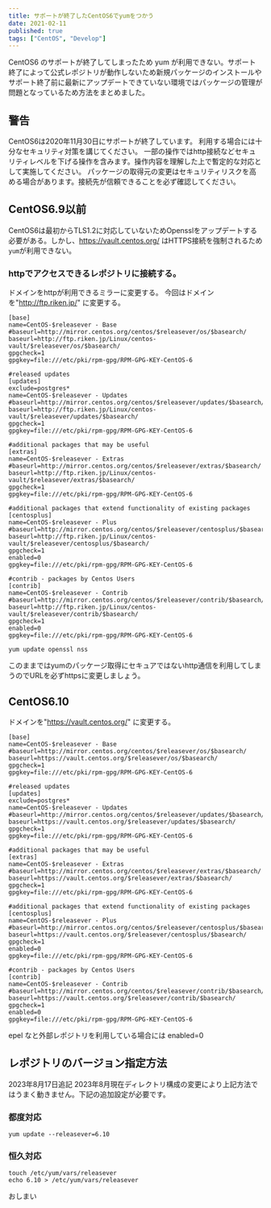 ```yaml
---
title: サポートが終了したCentOS6でyumをつかう
date: 2021-02-11
published: true
tags: ["CentOS", "Develop"]
---
```


CentOS6 のサポートが終了してしまったため yum が利用できない。サポート終了によって公式レポジトリが動作しないため新規パッケージのインストールやサポート終了前に最新にアップデートできていない環境ではパッケージの管理が問題となっているため方法をまとめました。  

## 警告

CentOS6は2020年11月30日にサポートが終了しています。
利用する場合には十分なセキュリティ対策を講じてください。
一部の操作ではhttp接続などセキュリティレベルを下げる操作を含みます。操作内容を理解した上で暫定的な対応として実施してください。
パッケージの取得元の変更はセキュリティリスクを高める場合があります。接続先が信頼できることを必ず確認してください。

## CentOS6.9以前

CentOS6は最初からTLS1.2に対応していないためOpensslをアップデートする必要がある。しかし、https://vault.centos.org/ はHTTPS接続を強制されるため`yum`が利用できない。

### httpでアクセスできるレポジトリに接続する。

ドメインをhttpが利用できるミラーに変更する。
今回はドメインを"http://ftp.riken.jp/" に変更する。

```shell
[base]
name=CentOS-$releasever - Base
#baseurl=http://mirror.centos.org/centos/$releasever/os/$basearch/
baseurl=http://ftp.riken.jp/Linux/centos-vault/$releasever/os/$basearch/
gpgcheck=1
gpgkey=file:///etc/pki/rpm-gpg/RPM-GPG-KEY-CentOS-6

#released updates
[updates]
exclude=postgres*
name=CentOS-$releasever - Updates
#baseurl=http://mirror.centos.org/centos/$releasever/updates/$basearch/
baseurl=http://ftp.riken.jp/Linux/centos-vault/$releasever/updates/$basearch/
gpgcheck=1
gpgkey=file:///etc/pki/rpm-gpg/RPM-GPG-KEY-CentOS-6

#additional packages that may be useful
[extras]
name=CentOS-$releasever - Extras
#baseurl=http://mirror.centos.org/centos/$releasever/extras/$basearch/
baseurl=http://ftp.riken.jp/Linux/centos-vault/$releasever/extras/$basearch/
gpgcheck=1
gpgkey=file:///etc/pki/rpm-gpg/RPM-GPG-KEY-CentOS-6

#additional packages that extend functionality of existing packages
[centosplus]
name=CentOS-$releasever - Plus
#baseurl=http://mirror.centos.org/centos/$releasever/centosplus/$basearch/
baseurl=http://ftp.riken.jp/Linux/centos-vault/$releasever/centosplus/$basearch/
gpgcheck=1
enabled=0
gpgkey=file:///etc/pki/rpm-gpg/RPM-GPG-KEY-CentOS-6

#contrib - packages by Centos Users
[contrib]
name=CentOS-$releasever - Contrib
#baseurl=http://mirror.centos.org/centos/$releasever/contrib/$basearch/
baseurl=http://ftp.riken.jp/Linux/centos-vault/$releasever/contrib/$basearch/
gpgcheck=1
enabled=0
gpgkey=file:///etc/pki/rpm-gpg/RPM-GPG-KEY-CentOS-6
```

```shell
yum update openssl nss
```

このままではyumのパッケージ取得にセキュアではないhttp通信を利用してしまうのでURLを必ずhttpsに変更しましょう。



## CentOS6.10

ドメインを"https://vault.centos.org/" に変更する。

```shell
[base]
name=CentOS-$releasever - Base
#baseurl=http://mirror.centos.org/centos/$releasever/os/$basearch/
baseurl=https://vault.centos.org/$releasever/os/$basearch/
gpgcheck=1
gpgkey=file:///etc/pki/rpm-gpg/RPM-GPG-KEY-CentOS-6

#released updates
[updates]
exclude=postgres*
name=CentOS-$releasever - Updates
#baseurl=http://mirror.centos.org/centos/$releasever/updates/$basearch/
baseurl=https://vault.centos.org/$releasever/updates/$basearch/
gpgcheck=1
gpgkey=file:///etc/pki/rpm-gpg/RPM-GPG-KEY-CentOS-6

#additional packages that may be useful
[extras]
name=CentOS-$releasever - Extras
#baseurl=http://mirror.centos.org/centos/$releasever/extras/$basearch/
baseurl=https://vault.centos.org/$releasever/extras/$basearch/
gpgcheck=1
gpgkey=file:///etc/pki/rpm-gpg/RPM-GPG-KEY-CentOS-6

#additional packages that extend functionality of existing packages
[centosplus]
name=CentOS-$releasever - Plus
#baseurl=http://mirror.centos.org/centos/$releasever/centosplus/$basearch/
baseurl=https://vault.centos.org/$releasever/centosplus/$basearch/
gpgcheck=1
enabled=0
gpgkey=file:///etc/pki/rpm-gpg/RPM-GPG-KEY-CentOS-6

#contrib - packages by Centos Users
[contrib]
name=CentOS-$releasever - Contrib
#baseurl=http://mirror.centos.org/centos/$releasever/contrib/$basearch/
baseurl=https://vault.centos.org/$releasever/contrib/$basearch/
gpgcheck=1
enabled=0
gpgkey=file:///etc/pki/rpm-gpg/RPM-GPG-KEY-CentOS-6

```

epel なと外部レポジトリを利用している場合には enabled=0  

## レポジトリのバージョン指定方法
2023年8月17日追記
2023年8月現在ディレクトリ構成の変更により上記方法ではうまく動きません。下記の追加設定が必要です。

### 都度対応

```shell
yum update --releasever=6.10
```
### 恒久対応
```shell
touch /etc/yum/vars/releasever
echo 6.10 > /etc/yum/vars/releasever
```


おしまい
